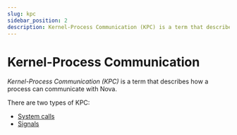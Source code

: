 ```yaml
---
slug: kpc
sidebar_position: 2
description: Kernel-Process Communication (KPC) is a term that describes how a process can communicate with Nova.
---
```


# Kernel-Process Communication

*Kernel-Process Communication (KPC)* is a term that
describes how a process can communicate with Nova.

There are two types of KPC:

- [System calls](syscalls.md)
- [Signals](./signals.md)
